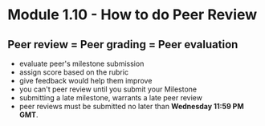 # Module 1.10 - How to do Peer Review

## Peer review = Peer grading = Peer evaluation

- evaluate peer's milestone submission
- assign score based on the rubric
- give feedback would help them improve
- you can't peer review until you submit your Milestone
- submitting a late milestone, warrants a late peer review
- peer reviews must be submitted no later than **Wednesday 11:59 PM GMT**.
